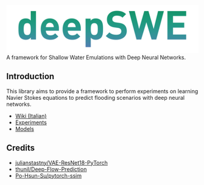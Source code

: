 <img src="logo.png" width="512"/>
A framework for Shallow Water Emulations with Deep Neural Networks.

## Introduction

This library aims to provide a framework to perform experiments on learning Navier Stokes equations to predict flooding scenarios with deep neural networks.

- [Wiki (Italian)](https://github.com/halixness/deepSWE/wiki)
- [Experiments](https://github.com/halixness/deepSWE/tree/main/runs)
- [Models](https://github.com/halixness/deepSWE/tree/main/models)

## Credits

- [julianstastny/VAE-ResNet18-PyTorch](https://github.com/julianstastny/VAE-ResNet18-PyTorch)
- [thunil/Deep-Flow-Prediction](https://github.com/thunil/Deep-Flow-Prediction)
- [Po-Hsun-Su/pytorch-ssim](https://github.com/Po-Hsun-Su/pytorch-ssim)

